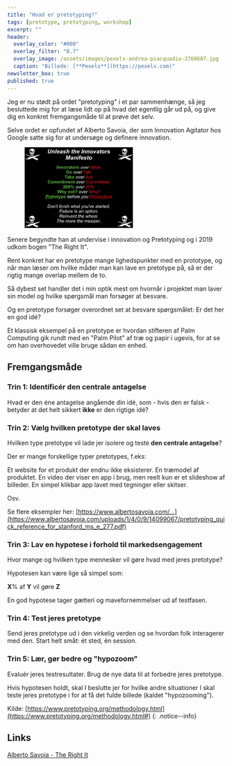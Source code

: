 ```yaml
---
title: "Hvad er pretotyping?"
tags: [pretotype, pretotyping, workshop]
excerpt: ""
header:
  overlay_color: "#000"
  overlay_filter: "0.7"
  overlay_image: /assets/images/pexels-andrea-piacquadio-3760607.jpg
  caption: "Billede: [**Pexels**](https://pexels.com)"
newsletter_box: true
published: true
---
```


Jeg er nu stødt på ordet "pretotyping" i et par sammenhænge, så jeg besluttede mig for at læse lidt op på hvad det egentlig går ud på, og give dig en konkret fremgangsmåde til at prøve det selv.

Selve ordet er opfundet af Alberto Savoia, der som Innovation Agitator hos Google satte sig for at undersøge og definere innovation.

<figure style="width: 250px" class="align-right">
	<img src="/assets/images/original-unleash-the-innovators-manifesto_orig.jpg">
</figure>

Senere begyndte han at undervise i innovation og Pretotyping og i 2019 udkom bogen "The Right It".

Rent konkret har en pretotype mange lighedspunkter med en prototype, og når man læser om hvilke måder man kan lave en pretotype på, så er der rigtig mange overlap mellem de to.

Så dybest set handler det i min optik mest om hvornår i projektet man laver sin model og hvilke spørgsmål man forsøger at besvare.

Og en pretotype forsøger overordnet set at besvare spørgsmålet: Er det her en god idé?

Et klassisk eksempel på en pretotype er hvordan stifteren af Palm Computing gik rundt med en "Palm Pilot" af træ og papir i ugevis, for at se om han overhovedet ville bruge sådan en enhed.

## Fremgangsmåde

### Trin 1: Identificér den centrale antagelse

Hvad er den éne antagelse angående din idé, som - hvis den er falsk - betyder at det helt sikkert **ikke** er den rigtige idé?

### Trin 2: Vælg hvilken pretotype der skal laves

Hvilken type pretotype vil lade jer isolere og teste **den centrale antagelse**?

Der er mange forskellige typer pretotypes, f.eks:

Et website for et produkt der endnu ikke eksisterer.
En træmodel af produktet.
En video der viser en app i brug, men reelt kun er et slideshow af billeder.
En simpel klikbar app lavet med tegninger eller skitser.

Osv.

Se flere eksempler her: [https://www.albertosavoia.com/...](https://www.albertosavoia.com/uploads/1/4/0/9/14099067/pretotyping_quick_reference_for_stanford_ms_e_277.pdf)

### Trin 3: Lav en hypotese i forhold til markedsengagement

Hvor mange og hvilken type mennesker vil gøre hvad med jeres pretotype?

Hypotesen kan være lige så simpel som:

**X**% af **Y** vil gøre **Z**

En god hypotese tager gætteri og mavefornemmelser ud af testfasen.

### Trin 4: Test jeres pretotype

Send jeres pretotype ud i den virkelig verden og se hvordan folk interagerer med den.
Start helt småt: ét sted, én session.

### Trin 5: Lær, gør bedre og "hypozoom"

Evaluér jeres testresultater. Brug de nye data til at forbedre jeres pretotype.

Hvis hypotesen holdt, skal I beslutte jer for hvilke andre situationer I skal teste jeres pretotype i for at få det fulde billede (kaldet "hypozooming").

Kilde: [https://www.pretotyping.org/methodology.html](https://www.pretotyping.org/methodology.html#)
{: .notice--info}

## Links

[Alberto Savoia - The Right It](https://www.albertosavoia.com/therightit.html)
